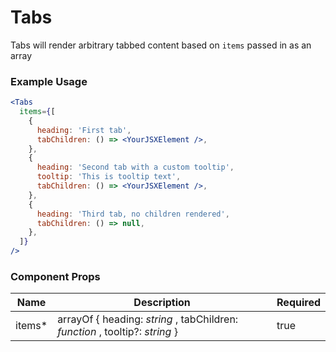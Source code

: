 # Tabs

Tabs will render arbitrary tabbed content based on `items` passed in as an array

### Example Usage

```jsx
<Tabs
  items={[
    {
      heading: 'First tab',
      tabChildren: () => <YourJSXElement />,
    },
    {
      heading: 'Second tab with a custom tooltip',
      tooltip: 'This is tooltip text',
      tabChildren: () => <YourJSXElement />,
    },
    {
      heading: 'Third tab, no children rendered',
      tabChildren: () => null,
    },
  ]}
/>
```

### Component Props

| Name    | Description                                                                  | Required |
| ------- | ---------------------------------------------------------------------------- | -------- |
| items\* | arrayOf { heading: _string_ , tabChildren: _function_ , tooltip?: _string_ } | true     |
